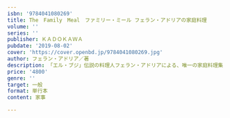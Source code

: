 ```yaml
---
isbn: '9784041080269'
title: The　Family　Meal　ファミリー・ミール フェラン・アドリアの家庭料理
volume: ''
series: ''
publisher: ＫＡＤＯＫＡＷＡ
pubdate: '2019-08-02'
cover: 'https://cover.openbd.jp/9784041080269.jpg'
author: フェラン・アドリア／著
description: 「エル・ブジ」伝説の料理人フェラン・アドリアによる、唯一の家庭料理集
price: '4800'
genre: ''
target: 一般
format: 単行本
content: 家事

---
```

